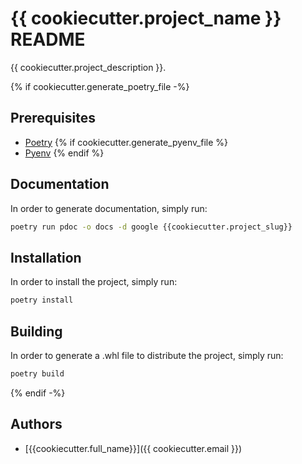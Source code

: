 # {{ cookiecutter.project_name }} README

{{ cookiecutter.project_description }}.

{% if cookiecutter.generate_poetry_file -%}
## Prerequisites

- [Poetry](https://github.com/python-poetry/poetry)
{% if cookiecutter.generate_pyenv_file %}
- [Pyenv](https://github.com/pyenv/pyenv)
{% endif %}
## Documentation

In order to generate documentation, simply run:

```bash
poetry run pdoc -o docs -d google {{cookiecutter.project_slug}}
```

## Installation

In order to install the project, simply run:

```bash
poetry install
```

## Building

In order to generate a .whl file to distribute the project, simply run:

```bash
poetry build
```

{% endif -%}

## Authors

- [{{cookiecutter.full_name}}]({{ cookiecutter.email }})
